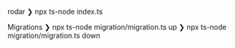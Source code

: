 rodar 
❯ npx ts-node index.ts 

Migrations 
❯ npx ts-node migration/migration.ts up
❯ npx ts-node migration/migration.ts down